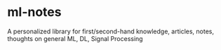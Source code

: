 # ml-notes
A personalized library for first/second-hand knowledge, articles, notes, thoughts on general ML, DL, Signal Processing
